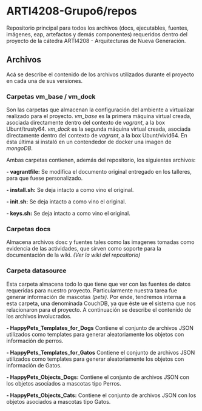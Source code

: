 # ARTI4208-Grupo6/repos

Repositorio principal para todos los archivos (docs, ejecutables, fuentes, imágenes, eap, artefactos y demás componentes) requeridos dentro del proyecto de la cátedra ARTI4208 - Arquitecturas de Nueva Generación. 

## Archivos 

Acá se describe el contenido de los archivos utilizados durante el proyecto en cada una de sus versiones. 

### Carpetas vm_base / vm_dock

Son las carpetas que almacenan la configuración del ambiente a virtualizar realizado para el proyecto. 
_vm_base_ es la primera máquina virtual creada, asociada directamente dentro del contexto de _vagrant_, a la box Ubunt/trusty64. 
_vm_dock_ es la segunda máquina virtual creada, asociada directamente dentro del contexto de _vagrant_, a la box Ubunt/vivid64. En ésta última si instaló en un contendedor de docker una imagen de _mongoDB_. 

Ambas carpetas contienen, además del repositorio, los siguientes archivos: 

**- vagrantfile:** Se modifica el documento original entregado en los talleres, para que fuese personalizado. 

**- install.sh:** Se deja intacto a como vino el original.

**- init.sh:** Se deja intacto a como vino el original.

**- keys.sh:** Se deja intacto a como vino el original.

### Carpetas docs

Almacena archivos dosc y fuentes tales como las imagenes tomadas como evidencia de las actividades, que sirven como soporte para la documentación de la wiki. _(Ver la wiki del repositorio)_

### Carpeta datasource

Esta carpeta almacena todo lo que tiene que ver con las fuentes de datos requeridas para nuestro proyecto. Particularmente nuestra tarea fue generar información de mascotas _(pets)_. Por ende, tendremos interna a esta carpeta, una denominada CouchDB, ya que éste ue el sistema que nos relacionaron para el proyecto. A continuación se describe el contenido de los archivos involucrados. 

**- HappyPets_Templates_for_Dogs** Contiene el conjunto de archivos JSON utilizados como templates para generar aleatoriamente los objetos con información de perros. 

**- HappyPets_Templates_for_Gatos** Contiene el conjunto de archivos JSON utilizados como templates para generar aleatoriamente los objetos con información de Gatos.

**- HappyPets_Objects_Dogs:** Contiene el conjunto de archivos JSON con los objetos asociados a mascotas tipo Perros.

**- HappyPets_Objects_Cats:** Contiene el conjunto de archivos JSON con los objetos asociados a mascotas tipo Gatos.






